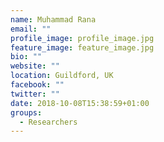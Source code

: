 ```yaml
---
name: Muhammad Rana
email: ""
profile_image: profile_image.jpg
feature_image: feature_image.jpg
bio: ""
website: ""
location: Guildford, UK
facebook: ""
twitter: ""
date: 2018-10-08T15:38:59+01:00
groups:
  - Researchers
---
```

